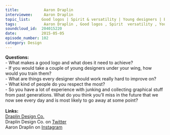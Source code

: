 ```yaml
--- 
title:           Aaron Draplin 
interviewee:     Aaron Draplin 
topic_list:     Good logos | Spirit & versatility | Young designers | Big jobs | Improving design | Delegating | Appreciation | Controlling brands 
tags:            Aaron Draplin , Good logos , Spirit  versatility , Young designers , Big jobs , Improving design , Delegating , Appreciation , Controlling brands 
soundcloud_id:  204015220
date:           2015-05-05
episode_number: 102
category: Design
---
```


<p class="show_notes_display"><b>Questions:</b><br>- What makes a good logo and what does it need to achieve?<br>- If you would take a couple of young designers under your wing, how would you train them?<br>- What are things every designer should work really hard to improve on?<br>- What kind of people do you respect the most?<br>- So you have a lot of experience with junking and collecting graphical stuff from past generations. What do you think you’ll miss in the future that we now see every day and is most likely to go away at some point?<br><br><b>Links:</b><br><a rel="nofollow" target="_blank" href="http://draplin.com/">Draplin Design Co.</a><br>Draplin Design Co. on <a rel="nofollow" target="_blank" href="https://twitter.com/draplin">Twitter</a><br>Aaron Draplin on <a rel="nofollow" target="_blank" href="https://instagram.com/draplin">Instagram</a></p>
